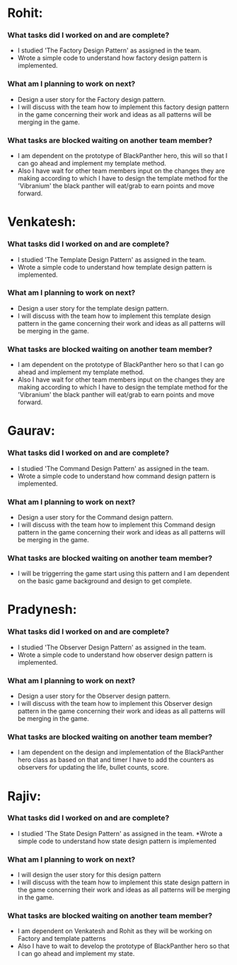 # Rohit:

### What tasks did I worked on and are complete?
* I studied 'The Factory Design Pattern' as assigned in the team.
* Wrote a simple code to understand how factory design pattern is implemented.


### What am I planning to work on next?
* Design a user story for the Factory design pattern. 
* I will discuss with the team how to implement this factory design pattern in the game concerning their work and ideas as all patterns will be merging in the game.


### What tasks are blocked waiting on another team member?
* I am dependent on the prototype of BlackPanther hero, this will so that I can go ahead and implement my template method.
* Also I have wait for other team members input on the changes they are making according to which I have to design the template method for the 'Vibranium' the black panther will eat/grab to earn points and move forward.



# Venkatesh:

### What tasks did I worked on and are complete?
* I studied 'The Template Design Pattern' as assigned in the team.
* Wrote a simple code to understand how template design pattern is implemented.


### What am I planning to work on next?
* Design a user story for the template design pattern. 
* I will discuss with the team how to implement this template design pattern in the game concerning their work and ideas as all patterns will be merging in the game.


### What tasks are blocked waiting on another team member?
* I am dependent on the prototype of BlackPanther hero so that I can go ahead and implement my template method.
* Also I have wait for other team members input on the changes they are making according to which I have to design the template method for the 'Vibranium' the black panther will eat/grab to earn points and move forward.



# Gaurav:

### What tasks did I worked on and are complete?
* I studied 'The Command Design Pattern' as assigned in the team.
* Wrote a simple code to understand how command design pattern is implemented.


### What am I planning to work on next?
* Design a user story for the Command design pattern. 
* I will discuss with the team how to implement this Command design pattern in the game concerning their work and ideas as all patterns will be merging in the game.


### What tasks are blocked waiting on another team member?
* I will be triggerring the game start using this pattern and I am dependent on the basic game background and design to get complete.



# Pradynesh:

### What tasks did I worked on and are complete?
* I studied 'The Observer Design Pattern' as assigned in the team.
* Wrote a simple code to understand how observer design pattern is implemented.


### What am I planning to work on next?
* Design a user story for the Observer design pattern. 
* I will discuss with the team how to implement this Observer design pattern in the game concerning their work and ideas as all patterns will be merging in the game.


### What tasks are blocked waiting on another team member?
* I am dependent on the design and implementation of the BlackPanther hero class as based on that and timer I have to add the counters as observers for updating the life, bullet counts, score.


# Rajiv:

### What tasks did I worked on and are complete?
* I studied 'The State Design Pattern' as assigned in the team.
*Wrote a simple code to understand how state design pattern is implemented


### What am I planning to work on next?
* I will design the user story for this design pattern 
* I will discuss with the team how to implement this state design pattern in the game concerning their work and ideas as all patterns will be merging in the game.


### What tasks are blocked waiting on another team member?
* I am dependent on Venkatesh and Rohit as they will be working on Factory and template patterns
* Also I have to wait to develop the prototype of BlackPanther hero so that I can go ahead and implement my state.






